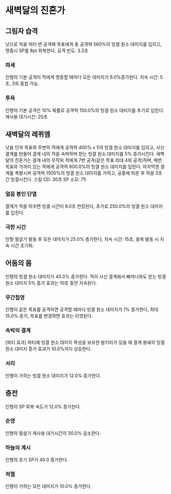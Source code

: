 # 새벽달의 진혼가

## 그림자 습격

낫으로 적을 여러 번 공격해 목표에게 총 공격력 560%의 빙결 원소 대미지를 입히고, 명중시 SP를 8pt 회복한다.
공격 빈도: 3.3초

### 파세

인형의 기본 공격이 적에게 명중할 때마다 모든 대미지가 6.0%증가한다. 지속 시간: 5초, 3회 중첩 가능.

### 투옥

인형의 기본 공격은 10% 확률로 공격력 150.0%의 빙결 원소 대미지를 추가로 입힌다. 재사용 대기시간: 20초

## 새벽달의 레퀴엠

낫을 던져 목표와 주변의 적에게 공격력 400% x 5의 빙결 원소 대미지를 입히고, 사신 결계를 만들어 결계 내의 적을 속박하며 받는 빙결 원소 대미지를 5% 증가시킨다. 새벽달의 진혼가는 결계 내의 무작위 적에게 7번 공격(같은 목표 최대 4회 공격)하며, 매번 목표와 가까이 있는 적에게 공격력 800.0%의 빙결 원소 대미지를 입힌다. 마지막엔 결계를 폭발시켜 공격력 1500%의 빙결 원소 대미지를 가하고, 공중에 띄운 후 적을 3초간 빙결시킨다.
스킬 CD: 30초
SP 소모: 75

### 얼음 봉인 단열

결계가 적을 띄우면 빙결 시간이 6.0초 연장된다, 추가로 250.0%의 빙결 원소 대미지를 입힌다.

### 극한 시간

인형 필살기 발동 후 모든 대미지가 25.0% 증가한다, 지속 시간: 15초, 중복 발동 시 지속 시간 초기화.

## 어둠의 몸

인형의 빙결 원소 대미지가 40.0% 증가한다. 적이 사신 결계에서 빠져나와도 받는 빙결 원소 대미지 5% 증가 효과는 10초 동안 지속된다.

### 무간첩영

인형이 같은 목표를 공격하면 공격할 때마다 빙결 원소 대미지가 1% 증가한다, 최대 15.0% 증가, 목표를 변경하면 효과는 리셋된다.

### 속박의 결계

[파티 효과] 파티에 빙결 원소 대미지 특성을 보유한 발키리가 있을 때 결계 봉쇄의 빙결 원소 대미지 증가 효과가 10.0%까지 상승한다.

### 서리

인형이 가하는 빙결 원소 대미지가 12.0% 증가한다.

## 충전

인형의 SP 회복 속도가 12.0% 증가한다.

### 순영

인형의 필살기 재사용 대기시간이 30.0% 감소한다.

### 하늘의 계시

인형의 초기 SP가 40.0 증가한다.

### 적멸

인형이 가하는 모든 대미지가 10.0% 증가한다.
